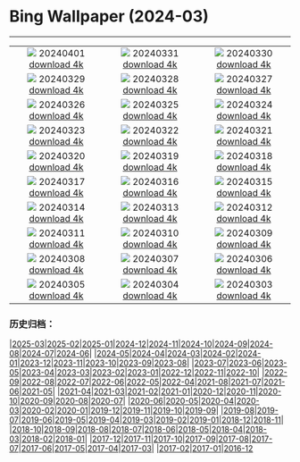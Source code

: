 # Bing Wallpaper (2024-03)
**************
| | | |
| :----: | :----: | :----: |
| ![](https://www.bing.com/th?id=OHR.PalazzoFarnese_JA-JP7372412499_1920x1080.jpg) 20240401 [download 4k](https://www.bing.com/th?id=OHR.PalazzoFarnese_JA-JP7372412499_UHD.jpg) | ![](https://www.bing.com/th?id=OHR.HungarianEggs_JA-JP9558688915_1920x1080.jpg) 20240331 [download 4k](https://www.bing.com/th?id=OHR.HungarianEggs_JA-JP9558688915_UHD.jpg) | ![](https://www.bing.com/th?id=OHR.SleepySloth_JA-JP5634281010_1920x1080.jpg) 20240330 [download 4k](https://www.bing.com/th?id=OHR.SleepySloth_JA-JP5634281010_UHD.jpg) |
| ![](https://www.bing.com/th?id=OHR.SouthStackLight_JA-JP5461690758_1920x1080.jpg) 20240329 [download 4k](https://www.bing.com/th?id=OHR.SouthStackLight_JA-JP5461690758_UHD.jpg) | ![](https://www.bing.com/th?id=OHR.HangRaiVietnam_JA-JP5262793326_1920x1080.jpg) 20240328 [download 4k](https://www.bing.com/th?id=OHR.HangRaiVietnam_JA-JP5262793326_UHD.jpg) | ![](https://www.bing.com/th?id=OHR.TeatroColon_JA-JP5032198346_1920x1080.jpg) 20240327 [download 4k](https://www.bing.com/th?id=OHR.TeatroColon_JA-JP5032198346_UHD.jpg) |
| ![](https://www.bing.com/th?id=OHR.CherryBlossom2024_JA-JP4820412066_1920x1080.jpg) 20240326 [download 4k](https://www.bing.com/th?id=OHR.CherryBlossom2024_JA-JP4820412066_UHD.jpg) | ![](https://www.bing.com/th?id=OHR.ColorfulHoli_JA-JP4638350581_1920x1080.jpg) 20240325 [download 4k](https://www.bing.com/th?id=OHR.ColorfulHoli_JA-JP4638350581_UHD.jpg) | ![](https://www.bing.com/th?id=OHR.AntelopeBotswana_JA-JP4419409957_1920x1080.jpg) 20240324 [download 4k](https://www.bing.com/th?id=OHR.AntelopeBotswana_JA-JP4419409957_UHD.jpg) |
| ![](https://www.bing.com/th?id=OHR.AmazonClouds_JA-JP3921092390_1920x1080.jpg) 20240323 [download 4k](https://www.bing.com/th?id=OHR.AmazonClouds_JA-JP3921092390_UHD.jpg) | ![](https://www.bing.com/th?id=OHR.WaikatoWater_JA-JP3608135323_1920x1080.jpg) 20240322 [download 4k](https://www.bing.com/th?id=OHR.WaikatoWater_JA-JP3608135323_UHD.jpg) | ![](https://www.bing.com/th?id=OHR.BwindiNationalForest_JA-JP5771338834_1920x1080.jpg) 20240321 [download 4k](https://www.bing.com/th?id=OHR.BwindiNationalForest_JA-JP5771338834_UHD.jpg) |
| ![](https://www.bing.com/th?id=OHR.MtPrevostDuncan_JA-JP5482628998_1920x1080.jpg) 20240320 [download 4k](https://www.bing.com/th?id=OHR.MtPrevostDuncan_JA-JP5482628998_UHD.jpg) | ![](https://www.bing.com/th?id=OHR.BryceSnow_JA-JP4938121574_1920x1080.jpg) 20240319 [download 4k](https://www.bing.com/th?id=OHR.BryceSnow_JA-JP4938121574_UHD.jpg) | ![](https://www.bing.com/th?id=OHR.ElephantRock_JA-JP4769472131_1920x1080.jpg) 20240318 [download 4k](https://www.bing.com/th?id=OHR.ElephantRock_JA-JP4769472131_UHD.jpg) |
| ![](https://www.bing.com/th?id=OHR.StFiniansBay_JA-JP4552826629_1920x1080.jpg) 20240317 [download 4k](https://www.bing.com/th?id=OHR.StFiniansBay_JA-JP4552826629_UHD.jpg) | ![](https://www.bing.com/th?id=OHR.BambooPanda_JA-JP4357227516_1920x1080.jpg) 20240316 [download 4k](https://www.bing.com/th?id=OHR.BambooPanda_JA-JP4357227516_UHD.jpg) | ![](https://www.bing.com/th?id=OHR.AnzaBorregoBloom_JA-JP4195875577_1920x1080.jpg) 20240315 [download 4k](https://www.bing.com/th?id=OHR.AnzaBorregoBloom_JA-JP4195875577_UHD.jpg) |
| ![](https://www.bing.com/th?id=OHR.AyutthayaTree_JA-JP4047642741_1920x1080.jpg) 20240314 [download 4k](https://www.bing.com/th?id=OHR.AyutthayaTree_JA-JP4047642741_UHD.jpg) | ![](https://www.bing.com/th?id=OHR.MagadiFlamingos_JA-JP3870887285_1920x1080.jpg) 20240313 [download 4k](https://www.bing.com/th?id=OHR.MagadiFlamingos_JA-JP3870887285_UHD.jpg) | ![](https://www.bing.com/th?id=OHR.OmizutoriNew_JA-JP3433655435_1920x1080.jpg) 20240312 [download 4k](https://www.bing.com/th?id=OHR.OmizutoriNew_JA-JP3433655435_UHD.jpg) |
| ![](https://www.bing.com/th?id=OHR.Earthquake2024_JA-JP2825640638_1920x1080.jpg) 20240311 [download 4k](https://www.bing.com/th?id=OHR.Earthquake2024_JA-JP2825640638_UHD.jpg) | ![](https://www.bing.com/th?id=OHR.BeaumontClock_JA-JP2519288408_1920x1080.jpg) 20240310 [download 4k](https://www.bing.com/th?id=OHR.BeaumontClock_JA-JP2519288408_UHD.jpg) | ![](https://www.bing.com/th?id=OHR.BistiBlue_JA-JP2352512218_1920x1080.jpg) 20240309 [download 4k](https://www.bing.com/th?id=OHR.BistiBlue_JA-JP2352512218_UHD.jpg) |
| ![](https://www.bing.com/th?id=OHR.TateLightUp_JA-JP2160540676_1920x1080.jpg) 20240308 [download 4k](https://www.bing.com/th?id=OHR.TateLightUp_JA-JP2160540676_UHD.jpg) | ![](https://www.bing.com/th?id=OHR.TarragonaSpain_JA-JP1624420185_1920x1080.jpg) 20240307 [download 4k](https://www.bing.com/th?id=OHR.TarragonaSpain_JA-JP1624420185_UHD.jpg) | ![](https://www.bing.com/th?id=OHR.WahclellaFalls_JA-JP1412765410_1920x1080.jpg) 20240306 [download 4k](https://www.bing.com/th?id=OHR.WahclellaFalls_JA-JP1412765410_UHD.jpg) |
| ![](https://www.bing.com/th?id=OHR.BangkokCircle_JA-JP1249849159_1920x1080.jpg) 20240305 [download 4k](https://www.bing.com/th?id=OHR.BangkokCircle_JA-JP1249849159_UHD.jpg) | ![](https://www.bing.com/th?id=OHR.ArenalCostaRica_JA-JP1112345495_1920x1080.jpg) 20240304 [download 4k](https://www.bing.com/th?id=OHR.ArenalCostaRica_JA-JP1112345495_UHD.jpg) | ![](https://www.bing.com/th?id=OHR.Hinamatsuri2024_JA-JP0939071176_1920x1080.jpg) 20240303 [download 4k](https://www.bing.com/th?id=OHR.Hinamatsuri2024_JA-JP0939071176_UHD.jpg) |

### 历史归档：

|[2025-03](/../2025-03/2025-03.md)|[2025-02](/../2025-02/2025-02.md)|[2025-01](/../2025-01/2025-01.md)|[2024-12](/../2024-12/2024-12.md)|[2024-11](/../2024-11/2024-11.md)|[2024-10](/../2024-10/2024-10.md)|[2024-09](/../2024-09/2024-09.md)|[2024-08](/../2024-08/2024-08.md)|[2024-07](/../2024-07/2024-07.md)|[2024-06](/../2024-06/2024-06.md)|
|[2024-05](/../2024-05/2024-05.md)|[2024-04](/../2024-04/2024-04.md)|[2024-03](/2024-03.md)|[2024-02](/../2024-02/2024-02.md)|[2024-01](/../2024-01/2024-01.md)|[2023-12](/../2023-12/2023-12.md)|[2023-11](/../2023-11/2023-11.md)|[2023-10](/../2023-10/2023-10.md)|[2023-09](/../2023-09/2023-09.md)|[2023-08](/../2023-08/2023-08.md)|
|[2023-07](/../2023-07/2023-07.md)|[2023-06](/../2023-06/2023-06.md)|[2023-05](/../2023-05/2023-05.md)|[2023-04](/../2023-04/2023-04.md)|[2023-03](/../2023-03/2023-03.md)|[2023-02](/../2023-02/2023-02.md)|[2023-01](/../2023-01/2023-01.md)|[2022-12](/../2022-12/2022-12.md)|[2022-11](/../2022-11/2022-11.md)|[2022-10](/../2022-10/2022-10.md)|
|[2022-09](/../2022-09/2022-09.md)|[2022-08](/../2022-08/2022-08.md)|[2022-07](/../2022-07/2022-07.md)|[2022-06](/../2022-06/2022-06.md)|[2022-05](/../2022-05/2022-05.md)|[2022-04](/../2022-04/2022-04.md)|[2021-08](/../2021-08/2021-08.md)|[2021-07](/../2021-07/2021-07.md)|[2021-06](/../2021-06/2021-06.md)|[2021-05](/../2021-05/2021-05.md)|
|[2021-04](/../2021-04/2021-04.md)|[2021-03](/../2021-03/2021-03.md)|[2021-02](/../2021-02/2021-02.md)|[2021-01](/../2021-01/2021-01.md)|[2020-12](/../2020-12/2020-12.md)|[2020-11](/../2020-11/2020-11.md)|[2020-10](/../2020-10/2020-10.md)|[2020-09](/../2020-09/2020-09.md)|[2020-08](/../2020-08/2020-08.md)|[2020-07](/../2020-07/2020-07.md)|
|[2020-06](/../2020-06/2020-06.md)|[2020-05](/../2020-05/2020-05.md)|[2020-04](/../2020-04/2020-04.md)|[2020-03](/../2020-03/2020-03.md)|[2020-02](/../2020-02/2020-02.md)|[2020-01](/../2020-01/2020-01.md)|[2019-12](/../2019-12/2019-12.md)|[2019-11](/../2019-11/2019-11.md)|[2019-10](/../2019-10/2019-10.md)|[2019-09](/../2019-09/2019-09.md)|
|[2019-08](/../2019-08/2019-08.md)|[2019-07](/../2019-07/2019-07.md)|[2019-06](/../2019-06/2019-06.md)|[2019-05](/../2019-05/2019-05.md)|[2019-04](/../2019-04/2019-04.md)|[2019-03](/../2019-03/2019-03.md)|[2019-02](/../2019-02/2019-02.md)|[2019-01](/../2019-01/2019-01.md)|[2018-12](/../2018-12/2018-12.md)|[2018-11](/../2018-11/2018-11.md)|
|[2018-10](/../2018-10/2018-10.md)|[2018-09](/../2018-09/2018-09.md)|[2018-08](/../2018-08/2018-08.md)|[2018-07](/../2018-07/2018-07.md)|[2018-06](/../2018-06/2018-06.md)|[2018-05](/../2018-05/2018-05.md)|[2018-04](/../2018-04/2018-04.md)|[2018-03](/../2018-03/2018-03.md)|[2018-02](/../2018-02/2018-02.md)|[2018-01](/../2018-01/2018-01.md)|
|[2017-12](/../2017-12/2017-12.md)|[2017-11](/../2017-11/2017-11.md)|[2017-10](/../2017-10/2017-10.md)|[2017-09](/../2017-09/2017-09.md)|[2017-08](/../2017-08/2017-08.md)|[2017-07](/../2017-07/2017-07.md)|[2017-06](/../2017-06/2017-06.md)|[2017-05](/../2017-05/2017-05.md)|[2017-04](/../2017-04/2017-04.md)|[2017-03](/../2017-03/2017-03.md)|
|[2017-02](/../2017-02/2017-02.md)|[2017-01](/../2017-01/2017-01.md)|[2016-12](/../2016-12/2016-12.md)